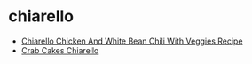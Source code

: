 # chiarello

 * [Chiarello Chicken And White Bean Chili With Veggies Recipe](../index/c/chiarello-chicken-and-white-bean-chili-with-veggies-recipe.json)
 * [Crab Cakes Chiarello](../index/c/crab-cakes-chiarello.json)
